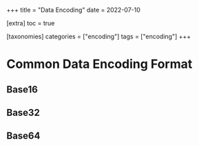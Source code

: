 +++
title = "Data Encoding"
date = 2022-07-10

[extra]
toc = true

[taxonomies]
categories = ["encoding"]
tags = ["encoding"]
+++

# Common Data Encoding Format
## Base16

## Base32 

## Base64
